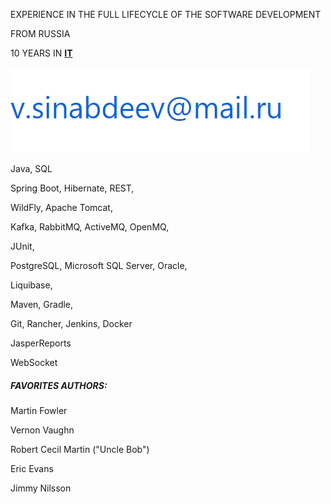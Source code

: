 

EXPERIENCE IN THE FULL LIFECYCLE OF THE SOFTWARE DEVELOPMENT


FROM RUSSIA 



10 YEARS IN **[IT](https://en.wikipedia.org/wiki/Information_technology)**

 

![](m.png)



Java, SQL



Spring Boot, Hibernate, REST,  

WildFly, Apache Tomcat, 

Kafka, RabbitMQ, ActiveMQ, OpenMQ,  

JUnit,

PostgreSQL, Microsoft SQL Server, Oracle,

Liquibase,

Maven, Gradle, 

Git, Rancher, Jenkins, Docker 

JasperReports

WebSocket   


##### FAVORITES AUTHORS:

Martin Fowler

Vernon Vaughn

Robert Cecil Martin ("Uncle Bob")

Eric Evans 

Jimmy Nilsson


